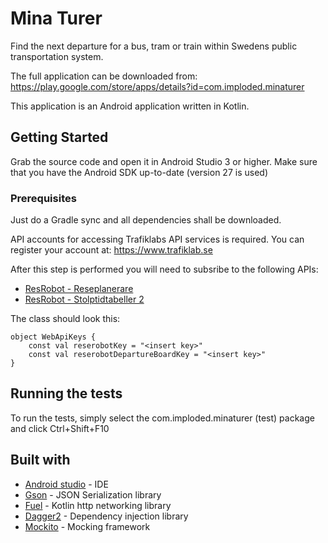 # Mina Turer

Find the next departure for a bus, tram or train within Swedens public transportation system.

The full application can be downloaded from:
https://play.google.com/store/apps/details?id=com.imploded.minaturer

This application is an Android application written in Kotlin.

## Getting Started

Grab the source code and open it in Android Studio 3 or higher. 
Make sure that you have the Android SDK up-to-date (version 27 is used)

### Prerequisites

Just do a Gradle sync and all dependencies shall be downloaded.

API accounts for accessing Trafiklabs API services is required.
You can register your account at:
https://www.trafiklab.se

After this step is performed you will need to subsribe to the following APIs:

* [ResRobot - Reseplanerare](https://www.trafiklab.se/api/resrobot-reseplanerare/beskrivning)
* [ResRobot - Stolptidtabeller 2](https://www.trafiklab.se/api/resrobot-stolptidtabeller-2/beskrivning)

The class should look this:
```
object WebApiKeys {
    const val reserobotKey = "<insert key>"
    const val reserobotDepartureBoardKey = "<insert key>"
}
```

## Running the tests

To run the tests, simply select the com.imploded.minaturer (test) package and click Ctrl+Shift+F10

## Built with

* [Android studio](https://developer.android.com/studio/index.html) - IDE
* [Gson](https://github.com/google/gson) - JSON Serialization library
* [Fuel](https://github.com/kittinunf/Fuel) - Kotlin http networking library
* [Dagger2](https://github.com/google/dagger) - Dependency injection library
* [Mockito](https://github.com/mockito/mockito) - Mocking framework

